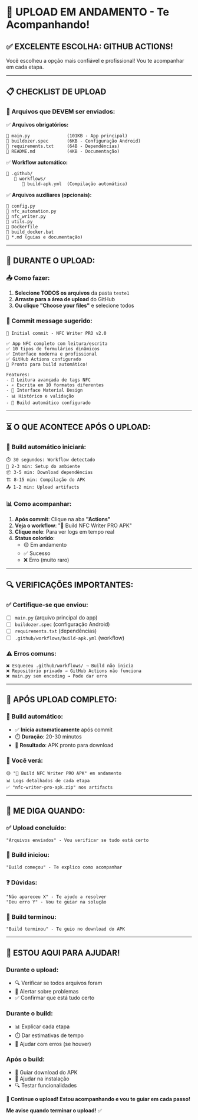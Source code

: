 # 🚀 UPLOAD EM ANDAMENTO - Te Acompanhando!

## ✅ **EXCELENTE ESCOLHA: GITHUB ACTIONS!**

Você escolheu a opção mais confiável e profissional! Vou te acompanhar em cada etapa.

---

## 📋 **CHECKLIST DE UPLOAD**

### **📁 Arquivos que DEVEM ser enviados:**

✅ **Arquivos obrigatórios:**
```
📄 main.py              (101KB - App principal)
📄 buildozer.spec       (6KB - Configuração Android)
📄 requirements.txt     (64B - Dependências)
📄 README.md            (4KB - Documentação)
```

✅ **Workflow automático:**
```
📁 .github/
   📁 workflows/
      📄 build-apk.yml  (Compilação automática)
```

✅ **Arquivos auxiliares (opcionais):**
```
📄 config.py
📄 nfc_automation.py
📄 nfc_writer.py
📄 utils.py
📄 Dockerfile
📄 build_docker.bat
📄 *.md (guias e documentação)
```

---

## 🎯 **DURANTE O UPLOAD:**

### **📤 Como fazer:**
1. **Selecione TODOS os arquivos** da pasta `teste1`
2. **Arraste para a área de upload** do GitHub
3. **Ou clique "Choose your files"** e selecione todos

### **📝 Commit message sugerido:**
```
📱 Initial commit - NFC Writer PRO v2.0

✅ App NFC completo com leitura/escrita
✅ 10 tipos de formulários dinâmicos  
✅ Interface moderna e profissional
✅ GitHub Actions configurado
🚀 Pronto para build automático!

Features:
- 📖 Leitura avançada de tags NFC
- ✍️ Escrita em 10 formatos diferentes
- 🎨 Interface Material Design
- 📊 Histórico e validação
- 🤖 Build automático configurado
```

---

## ⏳ **O QUE ACONTECE APÓS O UPLOAD:**

### **🚀 Build automático iniciará:**
```
⏱️ 30 segundos: Workflow detectado
🔄 2-3 min: Setup do ambiente
📦 3-5 min: Download dependências
🏗️ 8-15 min: Compilação do APK
📤 1-2 min: Upload artifacts
```

### **📊 Como acompanhar:**
1. **Após commit**: Clique na aba **"Actions"**
2. **Veja o workflow**: "🚀 Build NFC Writer PRO APK"
3. **Clique nele**: Para ver logs em tempo real
4. **Status colorido**: 
   - 🟡 Em andamento
   - ✅ Sucesso
   - ❌ Erro (muito raro)

---

## 🔍 **VERIFICAÇÕES IMPORTANTES:**

### **✅ Certifique-se que enviou:**
- [ ] `main.py` (arquivo principal do app)
- [ ] `buildozer.spec` (configuração Android)
- [ ] `requirements.txt` (dependências)
- [ ] `.github/workflows/build-apk.yml` (workflow)

### **⚠️ Erros comuns:**
```
❌ Esqueceu .github/workflows/ → Build não inicia
❌ Repositório privado → GitHub Actions não funciona
❌ main.py sem encoding → Pode dar erro
```

---

## 🎉 **APÓS UPLOAD COMPLETO:**

### **🤖 Build automático:**
- ✅ **Inicia automaticamente** após commit
- ⏱️ **Duração**: 20-30 minutos
- 📱 **Resultado**: APK pronto para download

### **🔔 Você verá:**
```
🟡 "🚀 Build NFC Writer PRO APK" em andamento
📊 Logs detalhados de cada etapa
✅ "nfc-writer-pro-apk.zip" nos artifacts
```

---

## 💬 **ME DIGA QUANDO:**

### **✅ Upload concluído:**
```
"Arquivos enviados" - Vou verificar se tudo está certo
```

### **🚀 Build iniciou:**
```
"Build começou" - Te explico como acompanhar
```

### **❓ Dúvidas:**
```
"Não apareceu X" - Te ajudo a resolver
"Deu erro Y" - Vou te guiar na solução
```

### **📱 Build terminou:**
```
"Build terminou" - Te guio no download do APK
```

---

## 🎯 **ESTOU AQUI PARA AJUDAR!**

### **Durante o upload:**
- 🔍 Verificar se todos arquivos foram
- 🚨 Alertar sobre problemas
- ✅ Confirmar que está tudo certo

### **Durante o build:**
- 📊 Explicar cada etapa
- ⏱️ Dar estimativas de tempo
- 🔧 Ajudar com erros (se houver)

### **Após o build:**
- 📱 Guiar download do APK
- 📲 Ajudar na instalação
- 🔍 Testar funcionalidades

**🚀 Continue o upload! Estou acompanhando e vou te guiar em cada passo!**

**Me avise quando terminar o upload!** ✅
